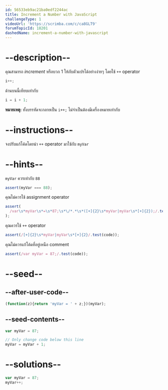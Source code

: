 ```yaml
---
id: 56533eb9ac21ba0edf2244ac
title: Increment a Number with JavaScript
challengeType: 1
videoUrl: 'https://scrimba.com/c/ca8GLT9'
forumTopicId: 18201
dashedName: increment-a-number-with-javascript
---
```


# --description--

คุณสามารถ <dfn>increment</dfn> หรือบวก 1 ให้กับตัวแปรได้อย่างง่ายๆ โดยใช้ `++` operator

```js
i++;
```

ด้านบนนี้เทียบเท่ากับ

```js
i = i + 1;
```

**หมายเหตุ:** ทั้งบรรทัดจะกลายเป็น `i++;` ไม่จำเป็นต้องมีเครื่องหมายเท่ากับ

# --instructions--

จงปรับแก้โค้ดโดยนำ `++` operator มาใช้กับ `myVar`

# --hints--

`myVar` ควรเท่ากับ `88`

```js
assert(myVar === 88);
```

คุณไม่ควรใช้ assignment operator

```js
assert(
  /var\s*myVar\s*=\s*87;\s*\/*.*\s*([+]{2}\s*myVar|myVar\s*[+]{2});/.test(code)
);
```

คุณควรใช้ `++` operator

```js
assert(/[+]{2}\s*myVar|myVar\s*[+]{2}/.test(code));
```

คุณไม่ควรแก้โค้ดที่อยู่เหนือ comment

```js
assert(/var myVar = 87;/.test(code));
```

# --seed--

## --after-user-code--

```js
(function(z){return 'myVar = ' + z;})(myVar);
```

## --seed-contents--

```js
var myVar = 87;

// Only change code below this line
myVar = myVar + 1;
```

# --solutions--

```js
var myVar = 87;
myVar++;
```
